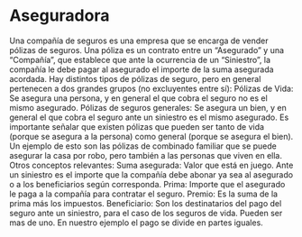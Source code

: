 # Aseguradora

Una compañía de seguros es una empresa que se encarga de vender pólizas de
seguros.
Una póliza es un contrato entre un “Asegurado” y una “Compañía”, que establece
que ante la ocurrencia de un “Siniestro”, la compañía le debe pagar al asegurado el
importe de la suma asegurada acordada.
Hay distintos tipos de pólizas de seguro, pero en general pertenecen a dos grandes
grupos (no excluyentes entre sí):
Pólizas de Vida: Se asegura una persona, y en general el que cobra el seguro no es el
mismo asegurado.
Pólizas de seguros generales: Se asegura un bien, y en general el que cobra el
seguro ante un siniestro es el mismo asegurado.
Es importante señalar que existen pólizas que pueden ser tanto de vida (porque se
asegura a la persona) como general (porque se asegura el bien). Un ejemplo de esto
son las pólizas de combinado familiar que se puede asegurar la casa por robo, pero
también a las personas que viven en ella.
Otros conceptos relevantes:
Suma asegurada: Valor que está en juego. Ante un siniestro es el importe que la
compañía debe abonar ya sea al asegurado o a los beneficiarios según corresponda.
Prima: Importe que el asegurado le paga a la compañía para contratar el seguro.
Premio: Es la suma de la prima más los impuestos.
Beneficiario: Son los destinatarios del pago del seguro ante un siniestro, para el
caso de los seguros de vida. Pueden ser mas de uno. En nuestro ejemplo el pago se
divide en partes iguales.
